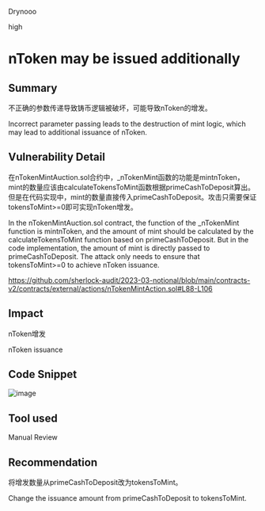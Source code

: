 Drynooo

high

# nToken may be issued additionally

## Summary

不正确的参数传递导致铸币逻辑被破坏，可能导致nToken的增发。

Incorrect parameter passing leads to the destruction of mint logic, which may lead to additional issuance of nToken.

## Vulnerability Detail

在nTokenMintAuction.sol合约中，_nTokenMint函数的功能是mintnToken，mint的数量应该由calculateTokensToMint函数根据primeCashToDeposit算出。但是在代码实现中，mint的数量直接传入primeCashToDeposit。攻击只需要保证tokensToMint>=0即可实现nToken增发。

In the nTokenMintAuction.sol contract, the function of the _nTokenMint function is mintnToken, and the amount of mint should be calculated by the calculateTokensToMint function based on primeCashToDeposit. But in the code implementation, the amount of mint is directly passed to primeCashToDeposit. The attack only needs to ensure that tokensToMint>=0 to achieve nToken issuance.

https://github.com/sherlock-audit/2023-03-notional/blob/main/contracts-v2/contracts/external/actions/nTokenMintAction.sol#L88-L106


## Impact

nToken增发

nToken issuance

## Code Snippet

![image](https://user-images.githubusercontent.com/49943935/231813081-7283774b-ca84-4ce2-ac4c-b92435e275c2.png)


## Tool used

Manual Review

## Recommendation

将增发数量从primeCashToDeposit改为tokensToMint。

Change the issuance amount from primeCashToDeposit to tokensToMint.
